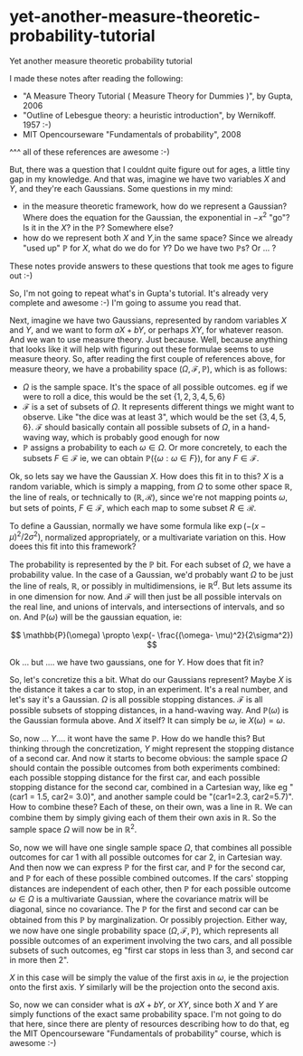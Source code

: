 # yet-another-measure-theoretic-probability-tutorial
Yet another measure theoretic probability tutorial

I made these notes after reading the following:

- "A Measure Theory Tutorial ( Measure Theory for Dummies )", by Gupta, 2006
- "Outline of Lebesgue theory: a heuristic introduction", by Wernikoff. 1957 :-)
- MIT Opencourseware "Fundamentals of probability", 2008

^^^ all of these references are awesome :-)

But, there was a question that I couldnt quite figure out for ages, a little tiny gap in my knowledge. And that was, imagine we have two variables $X$ and $Y$, and they're each Gaussians. Some questions in my mind:

- in the measure theoretic framework, how do we represent a Gaussian? Where does the equation for the Gaussian, the exponential in $-x^2$ "go"? Is it in the $X$? in the $\mathbb{P}$? Somewhere else?
- how do we represent both $X$ and $Y$,in the same space? Since we already "used up" $\mathbb{P}$ for $X$, what do we do for $Y$? Do we have two $\mathbb{P}$s? Or ... ?

These notes provide answers to these questions that took me ages to figure out :-)

So, I'm not going to repeat what's in Gupta's tutorial. It's already very complete and awesome :-) I'm going to assume you read that.

Next, imagine we have two Gaussians, represented by random variables $X$ and $Y$, and we want to form $aX + bY$, or perhaps $XY$, for whatever reason. And we wan to use measure theory. Just because. Well, because anything that looks like it will help with figuring out these formulae seems to use measure theory. So, after reading the first couple of references above, for measure theory, we have a probability space $(\Omega, \mathcal{F}, \mathbb{P})$, which is as follows:

- $\Omega$ is the sample space.  It's the space of all possible outcomes. eg if we were to roll a dice, this would be the set $\{1, 2, 3, 4, 5, 6\}$
- $\mathcal{F}$ is a set of subsets of $\Omega$. It represents different things we might want to observe. Like "the dice was at least 3", which would be the set $\{3,4,5,6\}$. $\mathcal{F}$ should basically contain all possible subsets of $\Omega$, in a hand-waving way, which is probably good enough for now
- $\mathbb{P}$ assigns a probability to each $\omega \in \Omega$. Or more concretely, to each the subsets $F \in \mathcal{F}$ ie, we can obtain $\mathbb{P}(\{\omega : \omega \in F \})$, for any $F \in \mathcal{F}$.

Ok, so lets say we have the Gaussian $X$. How does this fit in to this? $X$ is a random variable, which is simply a mapping, from $\Omega$ to some other space $\mathbb{R}$, the line of reals, or technically to $(\mathbb{R}, \mathcal{R})$, since we're not mapping points $\omega$, but sets of points, $F \in \mathcal{F}$, which each map to some subset $R \in \mathcal{R}$.

To define a Gaussian, normally we have some formula like $\exp(-(x - \mu)^2/2\sigma^2)$, normalized appropriately, or a multivariate variation on this. How doees this fit into this framework?

The probability is represented by the $\mathbb{P}$ bit. For each subset of $\Omega$, we have a probability value. In the case of a Gaussian, we'd probably want $\Omega$ to be just the line of reals, $\mathbb{R}$, or possibly in multidimensions, ie $\mathbb{R}^d$. But lets assume its in one dimension for now. And $\mathcal{F}$ will then just be all possible intervals on the real line, and unions of intervals, and intersections of intervals, and so on. And $\mathbb{P}(\omega)$ will be the gaussian equation, ie:

$$
\mathbb{P}(\omega) \propto \exp(- \frac{(\omega- \mu)^2}{2\sigma^2})
$$

Ok ... but .... we have two gaussians, one for $Y$. How does that fit in?

So, let's concretize this a bit. What do our Gaussians represent? Maybe $X$ is the distance it takes a car to stop, in an experiment. It's a real number, and let's say it's a Gaussian. $\Omega$ is all possible stopping distances. $\mathcal{F}$ is all possible subsets of stopping distances, in a hand-waving way. And $\mathbb{P}(\omega)$ is the Gaussian formula above. And $X$ itself? It can simply be $\omega$, ie $X(\omega) = \omega$.

So, now ... $Y$.... it wont have the same $\mathbb{P}$. How do we handle this? But thinking through the concretization, $Y$ might represent the stopping distance of a second car. And now it starts to become obvious: the sample space $\Omega$ should contain the possible outcomes from both experiments combined: each possible stopping distance for the first car, and each possible stopping distance for the second car, combined in a Cartesian way, like eg "(car1 = 1.5, car2= 3.0)", and another sample could be "(car1=2.3, car2=5.7)". How to combine these? Each of these, on their own, was a line in $\mathbb{R}$. We can combine them by simply giving each of them their own axis in $\mathbb{R}$. So the sample space $\Omega$ will now be in $\mathbb{R}^2$.

So, now we will have one single sample space $\Omega$, that combines all possible outcomes for car 1 with all possible outcomes for car 2, in Cartesian way. And then now we can express $\mathbb{P}$ for the first car, and $\mathbb{P}$ for the second car, and $\mathbb{P}$ for each of these possible combined outcomes. If the cars' stopping distances are independent of each other, then $\mathbb{P}$ for each possible outcome $\omega \in \Omega$ is a multivariate Gaussian, where the covariance matrix will be diagonal, since no covariance. The $\mathbb{P}$ for the first and second car can be obtained from this $\mathbb{P}$ by marginalization. Or possibly projection. Either way, we now have one single probability space $(\Omega, \mathcal{F}, \mathbb{P})$, which represents all possible outcomes of an experiment involving the two cars, and all possible subsets of such outcomes, eg "first car stops in less than 3, and second car in more then 2".

$X$ in this case will be simply the value of the first axis in $\omega$, ie the projection onto the first axis. $Y$ similarly will be the projection onto the second axis.

So, now we can consider what is $aX + bY$, or $XY$, since both $X$ and $Y$ are simply functions of the exact same probability space. I'm not going to do that here, since there are plenty of resources describing how to do that, eg the MIT Opencourseware "Fundamentals of probability" course, which is awesome :-)
